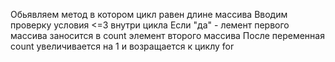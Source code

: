 Обьявляем метод в котором цикл равен длине массива
Вводим проверку условия  <=3 внутри цикла
Если "да" - лемент первого массива заносится в count элемент второго массива
После переменная count  увеличивается на 1 и возращается к циклу for